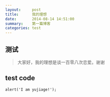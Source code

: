 ```yaml
---
layout:     post
title:      我的理想
date:       2014-08-14 14:51:00
summary:    第一篇博客
categories: test
---
```


## 测试




> 大家好，我的理想是谈一百零八次恋爱。谢谢


## test code

```
alert('I am yujiage!');
```